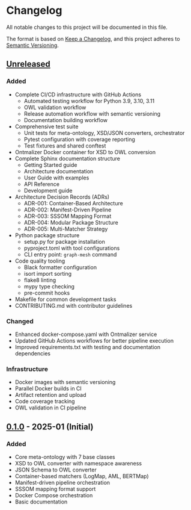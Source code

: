 # Changelog

All notable changes to this project will be documented in this file.

The format is based on [Keep a Changelog](https://keepachangelog.com/en/1.0.0/),
and this project adheres to [Semantic Versioning](https://semver.org/spec/v2.0.0.html).

## [Unreleased]

### Added
- Complete CI/CD infrastructure with GitHub Actions
  - Automated testing workflow for Python 3.9, 3.10, 3.11
  - OWL validation workflow
  - Release automation workflow with semantic versioning
  - Documentation building workflow
- Comprehensive test suite
  - Unit tests for meta-ontology, XSD/JSON converters, orchestrator
  - Pytest configuration with coverage reporting
  - Test fixtures and shared conftest
- Ontmalizer Docker container for XSD to OWL conversion
- Complete Sphinx documentation structure
  - Getting Started guide
  - Architecture documentation
  - User Guide with examples
  - API Reference
  - Development guide
- Architecture Decision Records (ADRs)
  - ADR-001: Container-Based Architecture
  - ADR-002: Manifest-Driven Pipeline
  - ADR-003: SSSOM Mapping Format
  - ADR-004: Modular Package Structure
  - ADR-005: Multi-Matcher Strategy
- Python package structure
  - setup.py for package installation
  - pyproject.toml with tool configurations
  - CLI entry point: `graph-mesh` command
- Code quality tooling
  - Black formatter configuration
  - isort import sorting
  - flake8 linting
  - mypy type checking
  - pre-commit hooks
- Makefile for common development tasks
- CONTRIBUTING.md with contributor guidelines

### Changed
- Enhanced docker-compose.yaml with Ontmalizer service
- Updated GitHub Actions workflows for better pipeline execution
- Improved requirements.txt with testing and documentation dependencies

### Infrastructure
- Docker images with semantic versioning
- Parallel Docker builds in CI
- Artifact retention and upload
- Code coverage tracking
- OWL validation in CI pipeline

## [0.1.0] - 2025-01 (Initial)

### Added
- Core meta-ontology with 7 base classes
- XSD to OWL converter with namespace awareness
- JSON Schema to OWL converter
- Container-based matchers (LogMap, AML, BERTMap)
- Manifest-driven pipeline orchestration
- SSSOM mapping format support
- Docker Compose orchestration
- Basic documentation

[Unreleased]: https://github.com/epieczko/graph-mesh/compare/v0.1.0...HEAD
[0.1.0]: https://github.com/epieczko/graph-mesh/releases/tag/v0.1.0
